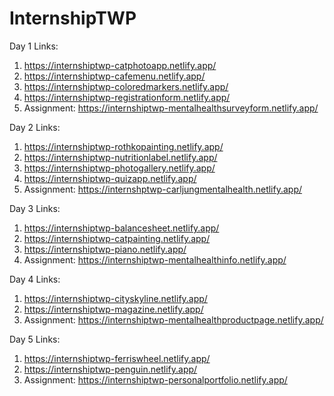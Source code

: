 # InternshipTWP
  Day 1 Links:
  1) https://internshiptwp-catphotoapp.netlify.app/
  2) https://internshiptwp-cafemenu.netlify.app/
  3) https://internshiptwp-coloredmarkers.netlify.app/
  4) https://internshiptwp-registrationform.netlify.app/
  5) Assignment: https://internshiptwp-mentalhealthsurveyform.netlify.app/

  Day 2 Links:
  1) https://internshiptwp-rothkopainting.netlify.app/
  2) https://internshiptwp-nutritionlabel.netlify.app/
  3) https://internshiptwp-photogallery.netlify.app/
  4) https://internshiptwp-quizapp.netlify.app/
  5) Assignment: https://internshptwp-carljungmentalhealth.netlify.app/

  Day 3 Links:
  1) https://internshiptwp-balancesheet.netlify.app/
  2) https://internshiptwp-catpainting.netlify.app/
  3) https://internshiptwp-piano.netlify.app/
  4) Assignment: https://internshiptwp-mentalhealthinfo.netlify.app/

  Day 4 Links:
  1) https://internshiptwp-cityskyline.netlify.app/
  2) https://internshiptwp-magazine.netlify.app/
  3) Assignment: https://internshiptwp-mentalhealthproductpage.netlify.app/

  Day 5 Links:
  1) https://internshiptwp-ferriswheel.netlify.app/
  2) https://internshiptwp-penguin.netlify.app/
  3) Assignment: https://internshiptwp-personalportfolio.netlify.app/
